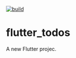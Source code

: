 [![build](https://github.com/felangel/bloc/workflows/build/badge.svg)](https://github.com/felangel/bloc/actions)

# flutter_todos

A new Flutter projec.





